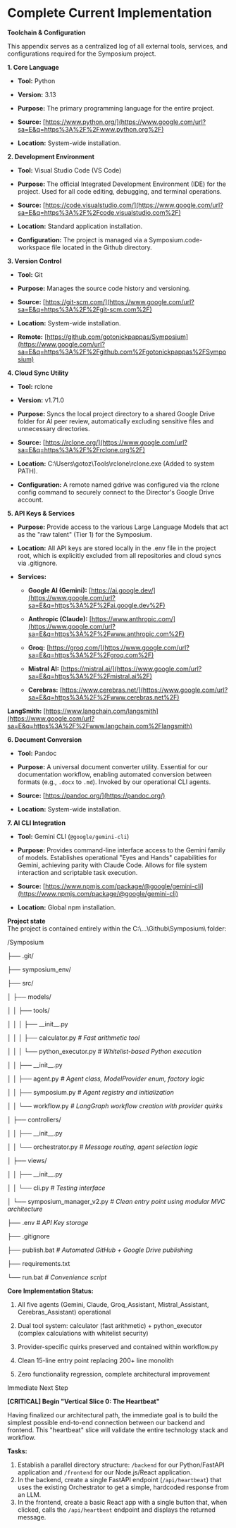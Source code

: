 # Complete Current Implementation

**Toolchain & Configuration**

This appendix serves as a centralized log of all external tools,
services, and configurations required for the Symposium project.

**1. Core Language**

- **Tool:** Python

- **Version:** 3.13

- **Purpose:** The primary programming language for the entire project.

- **Source:**
  [https://www.python.org/](https://www.google.com/url?sa=E&q=https%3A%2F%2Fwww.python.org%2F)

- **Location:** System-wide installation.

**2. Development Environment**

- **Tool:** Visual Studio Code (VS Code)

- **Purpose:** The official Integrated Development Environment (IDE) for
  the project. Used for all code editing, debugging, and terminal
  operations.

- **Source:**
  [https://code.visualstudio.com/](https://www.google.com/url?sa=E&q=https%3A%2F%2Fcode.visualstudio.com%2F)

- **Location:** Standard application installation.

- **Configuration:** The project is managed via a
  Symposium.code-workspace file located in the Github directory.

**3. Version Control**

- **Tool:** Git

- **Purpose:** Manages the source code history and versioning.

- **Source:**
  [https://git-scm.com/](https://www.google.com/url?sa=E&q=https%3A%2F%2Fgit-scm.com%2F)

- **Location:** System-wide installation.

- **Remote:**
  [https://github.com/gotonickpappas/Symposium](https://www.google.com/url?sa=E&q=https%3A%2F%2Fgithub.com%2Fgotonickpappas%2FSymposium)

**4. Cloud Sync Utility**

- **Tool:** rclone

- **Version:** v1.71.0

- **Purpose:** Syncs the local project directory to a shared Google
  Drive folder for AI peer review, automatically excluding sensitive
  files and unnecessary directories.

- **Source:**
  [https://rclone.org/](https://www.google.com/url?sa=E&q=https%3A%2F%2Frclone.org%2F)

- **Location:** C:\\Users\\gotoz\\Tools\\rclone\\rclone.exe (Added to
  system PATH).

- **Configuration:** A remote named gdrive was configured via the rclone
  config command to securely connect to the Director\'s Google Drive
  account.

**5. API Keys & Services**

- **Purpose:** Provide access to the various Large Language Models that
  act as the \"raw talent\" (Tier 1) for the Symposium.

- **Location:** All API keys are stored locally in the .env file in the
  project root, which is explicitly excluded from all repositories and
  cloud syncs via .gitignore.

- **Services:**

  - **Google AI (Gemini):**
    [https://ai.google.dev/](https://www.google.com/url?sa=E&q=https%3A%2F%2Fai.google.dev%2F)

  - **Anthropic (Claude):**
    [https://www.anthropic.com/](https://www.google.com/url?sa=E&q=https%3A%2F%2Fwww.anthropic.com%2F)

  - **Groq:**
    [https://groq.com/](https://www.google.com/url?sa=E&q=https%3A%2F%2Fgroq.com%2F)

  - **Mistral AI:**
    [https://mistral.ai/](https://www.google.com/url?sa=E&q=https%3A%2F%2Fmistral.ai%2F)

  - **Cerebras:**
    [https://www.cerebras.net/](https://www.google.com/url?sa=E&q=https%3A%2F%2Fwww.cerebras.net%2F)

**LangSmith:**
[https://www.langchain.com/langsmith](https://www.google.com/url?sa=E&q=https%3A%2F%2Fwww.langchain.com%2Flangsmith)

**6. Document Conversion**

- **Tool:** Pandoc

- **Purpose:** A universal document converter utility. Essential for our documentation workflow, enabling automated conversion between formats (e.g., `.docx` to `.md`). Invoked by our operational CLI agents.

- **Source:** [https://pandoc.org/](https://pandoc.org/)

- **Location:** System-wide installation.

**7. AI CLI Integration**

- **Tool:** Gemini CLI (`@google/gemini-cli`)

- **Purpose:** Provides command-line interface access to the Gemini family of models. Establishes operational "Eyes and Hands" capabilities for Gemini, achieving parity with Claude Code. Allows for file system interaction and scriptable task execution.

- **Source:** [https://www.npmjs.com/package/@google/gemini-cli](https://www.npmjs.com/package/@google/gemini-cli)

- **Location:** Global npm installation.

**Project state**\
The project is contained entirely within the
C:\\\...\\Github\\Symposium\\ folder:

/Symposium

├── .git/

├── symposium_env/

├── src/

│ ├── models/

│ │ ├── tools/

│ │ │ ├── \_\_init\_\_.py

│ │ │ ├── calculator.py *\# Fast arithmetic tool*

│ │ │ └── python_executor.py *\# Whitelist-based Python execution*

│ │ ├── \_\_init\_\_.py

│ │ ├── agent.py *\# Agent class, ModelProvider enum, factory logic*

│ │ ├── symposium.py *\# Agent registry and initialization*

│ │ └── workflow.py *\# LangGraph workflow creation with provider
quirks*

│ ├── controllers/

│ │ ├── \_\_init\_\_.py

│ │ └── orchestrator.py *\# Message routing, agent selection logic*

│ ├── views/

│ │ ├── \_\_init\_\_.py

│ │ └── cli.py *\# Testing interface*

│ └── symposium_manager_v2.py *\# Clean entry point using modular MVC
architecture*

├── .env *\# API Key storage*

├── .gitignore

├── publish.bat *\# Automated GitHub + Google Drive publishing*

├── requirements.txt

└── run.bat *\# Convenience script*

**Core Implementation Status:**

1.  All five agents (Gemini, Claude, Groq_Assistant, Mistral_Assistant,
    Cerebras_Assistant) operational

2.  Dual tool system: calculator (fast arithmetic) + python_executor
    (complex calculations with whitelist security)

3.  Provider-specific quirks preserved and contained within workflow.py

4.  Clean 15-line entry point replacing 200+ line monolith

5.  Zero functionality regression, complete architectural improvement

Immediate Next Step

**[CRITICAL] Begin "Vertical Slice 0: The Heartbeat"**

Having finalized our architectural path, the immediate goal is to build the simplest possible end-to-end connection between our backend and frontend. This "heartbeat" slice will validate the entire technology stack and workflow.

**Tasks:**

1. Establish a parallel directory structure: `/backend` for our Python/FastAPI application and `/frontend` for our Node.js/React application.
2. In the backend, create a single FastAPI endpoint (`/api/heartbeat`) that uses the existing Orchestrator to get a simple, hardcoded response from an LLM.
3. In the frontend, create a basic React app with a single button that, when clicked, calls the `/api/heartbeat` endpoint and displays the returned message.

